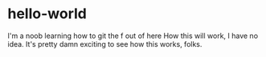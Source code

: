 # hello-world
I'm a noob learning how to git the f out of here 
How this will work, I have no idea. It's pretty damn exciting to see how this works, folks. 
